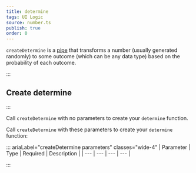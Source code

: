 ```yaml
---
title: determine
tags: UI Logic
source: number.ts
publish: true
order: 0
---
```


`createDetermine` is a [pipe](/docs/logic/pipes-overview) that transforms a number (usually generated randomly) to some outcome (which can be any data type) based on the probability of each outcome.


:::
## Create determine
:::

Call `createDetermine` with no parameters to create your `determine` function.

Call `createDetermine` with these parameters to create your `determine` function:

::: ariaLabel="createDetermine parameters" classes="wide-4"
| Parameter | Type | Required | Description |
| --- | --- | --- | --- |

:::

